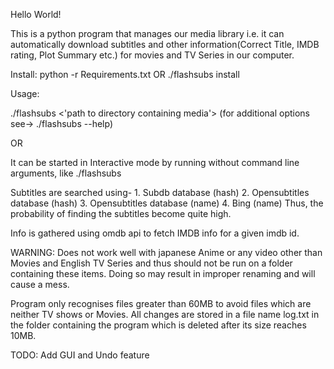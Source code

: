 Hello World!

This is a python program that manages our media library i.e. it can automatically
download subtitles and other information(Correct Title, IMDB rating, Plot Summary etc.)
for movies and TV Series in our computer.

Install:
python -r Requirements.txt
	OR
./flashsubs install

Usage:

./flashsubs <'path to directory containing media'>
(for additional options see-> ./flashsubs --help)

OR

It can be started in Interactive mode by running without command line arguments, like
./flashsubs

Subtitles are searched using-
	1. Subdb database (hash)
	2. Opensubtitles database (hash)
	3. Opensubtitles database (name)
	4. Bing (name)
Thus, the probability of finding the subtitles become quite high.

Info is gathered using omdb api to fetch IMDB info for a given imdb id.

WARNING:
Does not work well with japanese Anime or any video other than Movies and English TV Series
and thus should not be run on a folder containing these items.
Doing so may result in improper renaming and will cause a mess.

Program only recognises files greater than 60MB to avoid files which are neither TV shows or Movies.
All changes are stored in a file name log.txt in the folder containing the program
which is deleted after its size reaches 10MB.

TODO: Add GUI and Undo feature
